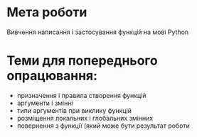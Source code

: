 # Мета роботи
Вивчення написання і застосування функцій на мові Python

# Теми для попереднього опрацювання:
- призначення і правила створення функцій
- аргументи і змінні
- типи аргументів при виклику функцій
- розміщення локальних і глобальних змінних
- повернення з функції (який може бути результат роботи
